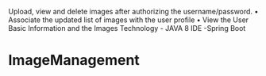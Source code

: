 Upload, view and delete images after authorizing the username/password.
• Associate the updated list of images with the user profile
• View the User Basic Information and the Images
Technology - JAVA 8 
IDE -Spring Boot
# ImageManagement
